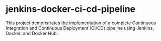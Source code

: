 # jenkins-docker-ci-cd-pipeline
This project demonstrates the implementation of a complete Continuous Integration and Continuous Deployment (CI/CD) pipeline using Jenkins, Docker, and Docker Hub.
